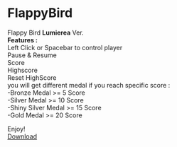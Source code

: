 # FlappyBird
Flappy Bird **Lumierea** Ver.  
**Features :**  
Left Click or Spacebar to control player  
Pause & Resume  
Score  
Highscore  
Reset HighScore  
you will get different medal if you reach specific score :  
-Bronze Medal >= 5 Score  
-Silver Medal >= 10 Score  
-Shiny Silver Medal >= 15 Score  
-Gold Medal >= 20 Score  

Enjoy!  
[Download](https://github.com/A-ndhika/FlappyBird/archive/refs/heads/main.zip)
